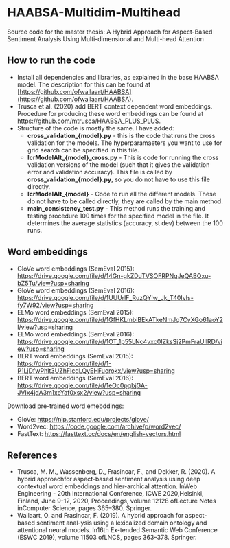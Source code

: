 # HAABSA-Multidim-Multihead 

Source code for the master thesis: A Hybrid Approach for Aspect-Based Sentiment Analysis Using Multi-dimensional and Multi-head Attention

## How to run the code
- Install all dependencies and libraries, as explained in the base HAABSA model. The description for this can be found at [https://github.com/ofwallaart/HAABSA](https://github.com/ofwallaart/HAABSA).
- Trusca et al. (2020) add BERT context dependent word embeddings. Procedure for producing these word embeddings can be found at https://github.com/mtrusca/HAABSA_PLUS_PLUS.
- Structure of the code is mostly the same. I have added:
	- **cross_validation_{model}.py** - this is the code that runs the cross validation for the models. The hyperparamaeters you want to use for grid search can be specified in this file.
	- **lcrModelAlt_{model}_cross.py** - This is code for running the cross validation versions of the model (such that it gives the validation error and validation accuracy). This file is called by **cross_validation_{model}.py**, so you do not have to use this file directly.
	-  **lcrModelAlt_{model}** - Code to run all the different models. These do not have to be called directly, they are called by the main method.
	- **main_consistency_test.py** - This method runs the training and testing procedure 100 times for the specified model in the file. It determines the average statistics (accuracy, st dev) between the 100 runs.
## Word embeddings
 - GloVe word embeddings (SemEval 2015): https://drive.google.com/file/d/14Gn-gkZDuTVSOFRPNqJeQABQxu-bZ5Tu/view?usp=sharing
 - GloVe word embeddings (SemEval 2016): https://drive.google.com/file/d/1UUUrlF_RuzQYIw_Jk_T40IyIs-fy7W92/view?usp=sharing
 - ELMo word embeddings (SemEval 2015): https://drive.google.com/file/d/1GfHKLmbiBEkATkeNmJq7CyXGo61aoY2l/view?usp=sharing
 - ELMo word embeddings (SemEval 2016): https://drive.google.com/file/d/1OT_1p55LNc4vxc0IZksSj2PmFraUIlRD/view?usp=sharing
 - BERT word embeddings (SemEval 2015): https://drive.google.com/file/d/1-P1LjDfwPhlt3UZhFIcdLQyEHFuorokx/view?usp=sharing
 - BERT word embeddings (SemEval 2016): https://drive.google.com/file/d/1eOc0pgbjGA-JVIx4jdA3m1xeYaf0xsx2/view?usp=sharing
 
Download pre-trained word emebddings: 
- GloVe: https://nlp.stanford.edu/projects/glove/
- Word2vec: https://code.google.com/archive/p/word2vec/
- FastText: https://fasttext.cc/docs/en/english-vectors.html

## References
- Trusca, M. M., Wassenberg, D., Frasincar, F., and Dekker, R. (2020).  A hybrid approachfor aspect-based sentiment analysis using deep contextual word embeddings and hier-archical attention.  InWeb Engineering - 20th International Conference,  ICWE 2020,Helsinki,  Finland,  June  9-12,  2020,  Proceedings,  volume  12128  ofLecture  Notes  inComputer Science, pages 365–380. Springer.
- Wallaart, O. and Frasincar, F. (2019).  A hybrid approach for aspect-based sentiment anal-ysis using a lexicalized domain ontology and attentional neural models.  In16th  Ex-tended  Semantic  Web  Conference  (ESWC  2019), volume 11503 ofLNCS, pages 363–378. Springer.
